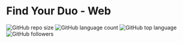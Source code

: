 # Find Your Duo - Web

![GitHub repo size](https://img.shields.io/github/repo-size/savio-2-lopes/Find-Your-Duo-NLW-eSports)
![GitHub language count](https://img.shields.io/github/languages/count/savio-2-lopes/Find-Your-Duo-NLW-eSports)
![GitHub top language](https://img.shields.io/github/languages/top/savio-2-lopes/Find-Your-Duo-NLW-eSports)
![GitHub followers](https://img.shields.io/github/followers/savio-2-lopes?label=Follow&style=social)
